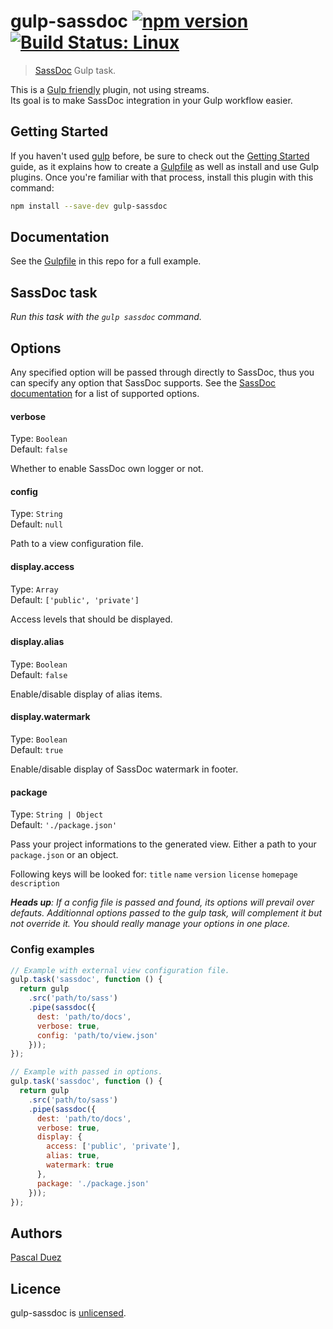 # gulp-sassdoc [![npm version](http://img.shields.io/npm/v/gulp-sassdoc.svg?style=flat)](https://www.npmjs.org/package/gulp-sassdoc) [![Build Status: Linux](http://img.shields.io/travis/SassDoc/gulp-sassdoc.svg?style=flat)](https://travis-ci.org/SassDoc/gulp-sassdoc?branch=master)

> [SassDoc](https://github.com/SassDoc/sassdoc) Gulp task.

This is a [Gulp friendly](https://github.com/gulpjs/gulp/blob/master/docs/writing-a-plugin/README.md#about-streams) plugin, not using streams.  
Its goal is to make SassDoc integration in your Gulp workflow easier.

## Getting Started

If you haven't used [gulp][] before, be sure to check out the [Getting Started][] guide, as it explains how to create a [Gulpfile][Getting Started] as well as install and use Gulp plugins. Once you're familiar with that process, install this plugin with this command:

```sh
npm install --save-dev gulp-sassdoc
```

[gulp]: http://gulpjs.com
[Getting Started]: https://github.com/gulpjs/gulp/blob/master/docs/getting-started.md#getting-started



## Documentation

See the [Gulpfile](Gulpfile.js) in this repo for a full example.


## SassDoc task
_Run this task with the `gulp sassdoc` command._


## Options

Any specified option will be passed through directly to SassDoc, thus you can specify any option that SassDoc supports.
See the [SassDoc documentation](https://github.com/SassDoc/SassDoc#pass-extra-variables-to-the-view) for a list of supported options.


#### verbose

Type: `Boolean`  
Default: `false`

Whether to enable SassDoc own logger or not.


#### config

Type: `String`  
Default: `null`

Path to a view configuration file.


#### display.access

Type: `Array`  
Default: `['public', 'private']`

Access levels that should be displayed.


#### display.alias

Type: `Boolean`  
Default: `false`

Enable/disable display of alias items.


#### display.watermark

Type: `Boolean`  
Default: `true`

Enable/disable display of SassDoc watermark in footer.


#### package

Type: `String | Object`  
Default: `'./package.json'`

Pass your project informations to the generated view.
Either a path to your `package.json` or an object.

Following keys will be looked for:
`title`
`name`
`version`
`license`
`homepage`
`description`



_**Heads up**: If a config file is passed and found, its options will prevail over defauts.
Additionnal options passed to the gulp task, will complement it but not override it.
You should really manage your options in one place._



### Config examples

```js
// Example with external view configuration file.
gulp.task('sassdoc', function () {
  return gulp
    .src('path/to/sass')
    .pipe(sassdoc({
      dest: 'path/to/docs',
      verbose: true,
      config: 'path/to/view.json'
    }));
});
```

```js
// Example with passed in options.
gulp.task('sassdoc', function () {
  return gulp
    .src('path/to/sass')
    .pipe(sassdoc({
      dest: 'path/to/docs',
      verbose: true,
      display: {
        access: ['public', 'private'],
        alias: true,
        watermark: true
      },
      package: './package.json'
    }));
});
```

## Authors

[Pascal Duez](http://pascalduez.me)


## Licence

gulp-sassdoc is [unlicensed](http://unlicense.org/).
